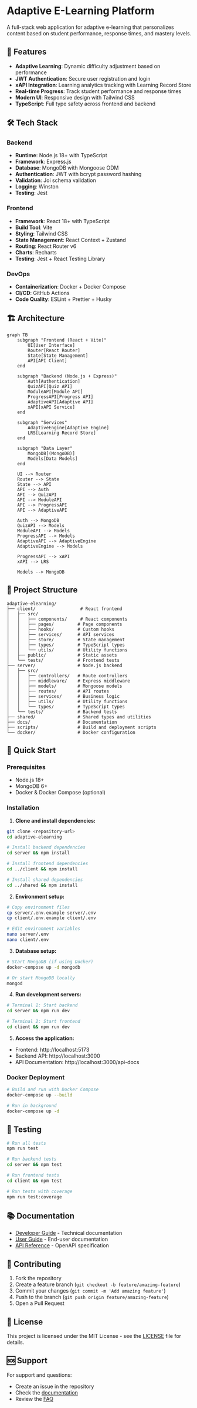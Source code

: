 # Adaptive E-Learning Platform

A full-stack web application for adaptive e-learning that personalizes content based on student performance, response times, and mastery levels.

## 🚀 Features

- **Adaptive Learning**: Dynamic difficulty adjustment based on performance
- **JWT Authentication**: Secure user registration and login
- **xAPI Integration**: Learning analytics tracking with Learning Record Store
- **Real-time Progress**: Track student performance and response times
- **Modern UI**: Responsive design with Tailwind CSS
- **TypeScript**: Full type safety across frontend and backend

## 🛠 Tech Stack

### Backend
- **Runtime**: Node.js 18+ with TypeScript
- **Framework**: Express.js
- **Database**: MongoDB with Mongoose ODM
- **Authentication**: JWT with bcrypt password hashing
- **Validation**: Joi schema validation
- **Logging**: Winston
- **Testing**: Jest

### Frontend
- **Framework**: React 18+ with TypeScript
- **Build Tool**: Vite
- **Styling**: Tailwind CSS
- **State Management**: React Context + Zustand
- **Routing**: React Router v6
- **Charts**: Recharts
- **Testing**: Jest + React Testing Library

### DevOps
- **Containerization**: Docker + Docker Compose
- **CI/CD**: GitHub Actions
- **Code Quality**: ESLint + Prettier + Husky

## 🏗 Architecture

```mermaid
graph TB
    subgraph "Frontend (React + Vite)"
        UI[User Interface]
        Router[React Router]
        State[State Management]
        API[API Client]
    end
    
    subgraph "Backend (Node.js + Express)"
        Auth[Authentication]
        QuizAPI[Quiz API]
        ModuleAPI[Module API]
        ProgressAPI[Progress API]
        AdaptiveAPI[Adaptive API]
        xAPI[xAPI Service]
    end
    
    subgraph "Services"
        AdaptiveEngine[Adaptive Engine]
        LRS[Learning Record Store]
    end
    
    subgraph "Data Layer"
        MongoDB[(MongoDB)]
        Models[Data Models]
    end
    
    UI --> Router
    Router --> State
    State --> API
    API --> Auth
    API --> QuizAPI
    API --> ModuleAPI
    API --> ProgressAPI
    API --> AdaptiveAPI
    
    Auth --> MongoDB
    QuizAPI --> Models
    ModuleAPI --> Models
    ProgressAPI --> Models
    AdaptiveAPI --> AdaptiveEngine
    AdaptiveEngine --> Models
    
    ProgressAPI --> xAPI
    xAPI --> LRS
    
    Models --> MongoDB
```

## 📁 Project Structure

```
adaptive-elearning/
├── client/                 # React frontend
│   ├── src/
│   │   ├── components/     # React components
│   │   ├── pages/         # Page components
│   │   ├── hooks/         # Custom hooks
│   │   ├── services/      # API services
│   │   ├── store/         # State management
│   │   ├── types/         # TypeScript types
│   │   └── utils/         # Utility functions
│   ├── public/            # Static assets
│   └── tests/             # Frontend tests
├── server/                # Node.js backend
│   ├── src/
│   │   ├── controllers/   # Route controllers
│   │   ├── middleware/    # Express middleware
│   │   ├── models/        # Mongoose models
│   │   ├── routes/        # API routes
│   │   ├── services/      # Business logic
│   │   ├── utils/         # Utility functions
│   │   └── types/         # TypeScript types
│   └── tests/             # Backend tests
├── shared/                # Shared types and utilities
├── docs/                  # Documentation
├── scripts/               # Build and deployment scripts
└── docker/                # Docker configuration
```

## 🚀 Quick Start

### Prerequisites
- Node.js 18+
- MongoDB 6+
- Docker & Docker Compose (optional)

### Installation

1. **Clone and install dependencies:**
```bash
git clone <repository-url>
cd adaptive-elearning

# Install backend dependencies
cd server && npm install

# Install frontend dependencies
cd ../client && npm install

# Install shared dependencies
cd ../shared && npm install
```

2. **Environment setup:**
```bash
# Copy environment files
cp server/.env.example server/.env
cp client/.env.example client/.env

# Edit environment variables
nano server/.env
nano client/.env
```

3. **Database setup:**
```bash
# Start MongoDB (if using Docker)
docker-compose up -d mongodb

# Or start MongoDB locally
mongod
```

4. **Run development servers:**
```bash
# Terminal 1: Start backend
cd server && npm run dev

# Terminal 2: Start frontend
cd client && npm run dev
```

5. **Access the application:**
- Frontend: http://localhost:5173
- Backend API: http://localhost:3000
- API Documentation: http://localhost:3000/api-docs

### Docker Deployment

```bash
# Build and run with Docker Compose
docker-compose up --build

# Run in background
docker-compose up -d
```

## 🧪 Testing

```bash
# Run all tests
npm run test

# Run backend tests
cd server && npm test

# Run frontend tests
cd client && npm test

# Run tests with coverage
npm run test:coverage
```

## 📚 Documentation

- [Developer Guide](./docs/developer.md) - Technical documentation
- [User Guide](./docs/user-guide.md) - End-user documentation
- [API Reference](./docs/openapi.yaml) - OpenAPI specification

## 🤝 Contributing

1. Fork the repository
2. Create a feature branch (`git checkout -b feature/amazing-feature`)
3. Commit your changes (`git commit -m 'Add amazing feature'`)
4. Push to the branch (`git push origin feature/amazing-feature`)
5. Open a Pull Request

## 📄 License

This project is licensed under the MIT License - see the [LICENSE](LICENSE) file for details.

## 🆘 Support

For support and questions:
- Create an issue in the repository
- Check the [documentation](./docs/)
- Review the [FAQ](./docs/faq.md) 